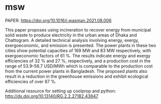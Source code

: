 # msw

PAPER: https://doi.org/10.1016/j.wasman.2021.08.006

This paper proposes using incineration to recover energy from municipal solid waste to produce electricity in the urban areas of Dhaka and Chattogram. 
A detailed technical analysis involving energy, exergy, exergoeconomic, and emission is presented. 
The power plants in these two cities show potential capacities of 169 MW and 83 MW respectively, with exergoeconomic factors of 61 %. 
The results indicate energy and exergy efficiencies of 32 % and 27 %, respectively, and a production cost in the range of 53.9–56.7 USD/MWh 
which is comparable to the production cost from the current power plants in Bangladesh. 
The proposed plants also result in a reduction in the greenhouse emissions and exhibit ecological efficiencies of over 87 %.

Additional resource for setting up coolprop and python: http://dx.doi.org/10.13140/RG.2.2.27182.43847

